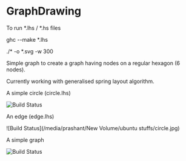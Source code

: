 GraphDrawing
============
To run *.lhs / *.hs files

ghc --make *.lhs

./* -o *.svg -w 300

Simple graph to create a graph having nodes on a regular hexagon (6 nodes).

Currently working with generalised spring layout algorithm.

A simple circle (circle.lhs)

![Build Status](http://projects.haskell.org/diagrams/doc/images/be89c2f6b4436ad7.png)

An edge (edge.lhs)

![Build Status](/media/prashant/New Volume/ubuntu stuffs/circle.jpg)

A simple graph

![Build Status](https://drive.google.com/file/d/0B3el1oMKFsOIN2FHUE5BX3JPT1U/edit?usp=sharing)


